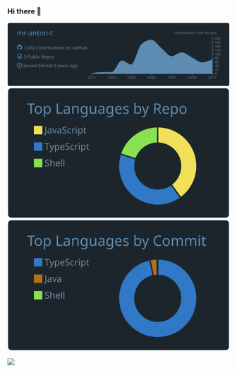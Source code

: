 ### Hi there 👋


![](https://raw.githubusercontent.com/mr-anton-t/mr-anton-t/main/profile-summary-card-output/city_lights/0-profile-details.svg)
![](https://raw.githubusercontent.com/mr-anton-t/mr-anton-t/main/profile-summary-card-output/city_lights/1-repos-per-language.svg)
![](https://raw.githubusercontent.com/mr-anton-t/mr-anton-t/main/profile-summary-card-output/city_lights/2-most-commit-language.svg)


<!--
**mr-anton-t/mr-anton-t** is a ✨ _special_ ✨ repository because its `README.md` (this file) appears on your GitHub profile.

Here are some ideas to get you started:

- 🔭 I’m currently working on ...
- 🌱 I’m currently learning ...
- 👯 I’m looking to collaborate on ...
- 🤔 I’m looking for help with ...
- 💬 Ask me about ...
- 📫 How to reach me: ...
- 😄 Pronouns: ...
- ⚡ Fun fact: ...
-->


![](https://komarev.com/ghpvc/?username=mr-anton-t&color=lightgrey&style=flat-square)
